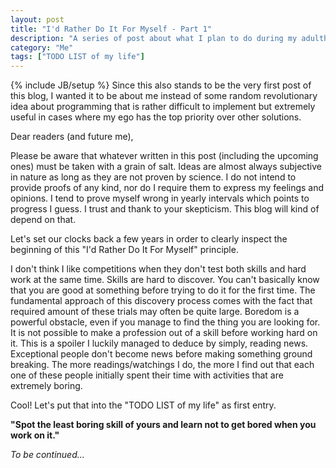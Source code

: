 ```yaml
---
layout: post
title: "I'd Rather Do It For Myself - Part 1"
description: "A series of post about what I plan to do during my adulthood and how I started"
category: "Me"
tags: ["TODO LIST of my life"]
---
```

{% include JB/setup %}
Since this also stands to be the very first post of this blog, I wanted it to be about me instead of some random revolutionary idea about programming that is rather difficult to implement but extremely useful in cases where my ego has the top priority over other solutions.

Dear readers (and future me),

Please be aware that whatever written in this post (including the upcoming ones) must be taken with a grain of salt. Ideas are almost always subjective in nature as long as they are not proven by science. I do not intend to provide proofs of any kind, nor do I require them to express my feelings and opinions. I tend to prove myself wrong in yearly intervals which points to progress I guess. I trust and thank to your skepticism. This blog will kind of depend on that.

Let's set our clocks back a few years in order to clearly inspect the beginning of this "I'd Rather Do It For Myself" principle.

I don't think I like competitions when they don't test both skills and hard work at the same time. Skills are hard to discover. You can't basically know that you are good at something before trying to do it for the first time. The fundamental approach of this discovery process comes with the fact that required amount of these trials may often be quite large. Boredom is a powerful obstacle, even if you manage to find the thing you are looking for. It is not possible to make a profession out of a skill before working hard on it. This is a spoiler I luckily managed to deduce by simply, reading news. Exceptional people don't become news before making something ground breaking. The more readings/watchings I do, the more I find out that each one of these people initially spent their time with activities that are extremely boring. 

Cool! Let's put that into the "TODO LIST of my life" as first entry.

**"Spot the least boring skill of yours and learn not to get bored when you work on it."**

*To be continued...*





